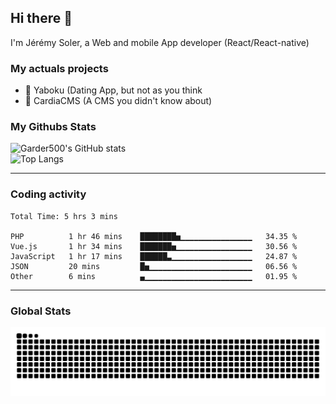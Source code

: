 ## Hi there 👋

I'm Jérémy Soler, a Web and mobile App developer (React/React-native)


### My actuals projects 
- 🔭 Yaboku (Dating App, but not as you think
- 🌱 CardiaCMS (A CMS you didn't know about)

### My Githubs Stats

<!--- ![Garder 500 stats](https://github-readme-stats.vercel.app/api?username=garder500&show_icons=true&theme=Gradient) -->
![Garder500's GitHub stats](https://github-readme-stats.vercel.app/api?username=garder500&show_icons=true&theme=material-palenight&include_all_commits=true&custom_title=My%20Github%20Stats)
<br/>
![Top Langs](https://github-readme-stats.vercel.app/api/top-langs/?username=garder500&theme=material-palenight&layout=compact)

---
### Coding activity

<!--START_SECTION:waka-->

```text
Total Time: 5 hrs 3 mins

PHP          1 hr 46 mins    ████████▅▁▁▁▁▁▁▁▁▁▁▁▁▁▁▁▁   34.35 %
Vue.js       1 hr 34 mins    ███████▅▁▁▁▁▁▁▁▁▁▁▁▁▁▁▁▁▁   30.56 %
JavaScript   1 hr 17 mins    ██████▃▁▁▁▁▁▁▁▁▁▁▁▁▁▁▁▁▁▁   24.87 %
JSON         20 mins         █▅▁▁▁▁▁▁▁▁▁▁▁▁▁▁▁▁▁▁▁▁▁▁▁   06.56 %
Other        6 mins          ▄▁▁▁▁▁▁▁▁▁▁▁▁▁▁▁▁▁▁▁▁▁▁▁▁   01.95 %
```

<!--END_SECTION:waka-->

---

### Global Stats 

![Snake.svg](https://github.com/garder500/garder500/blob/output/github-contribution-grid-snake.svg)
